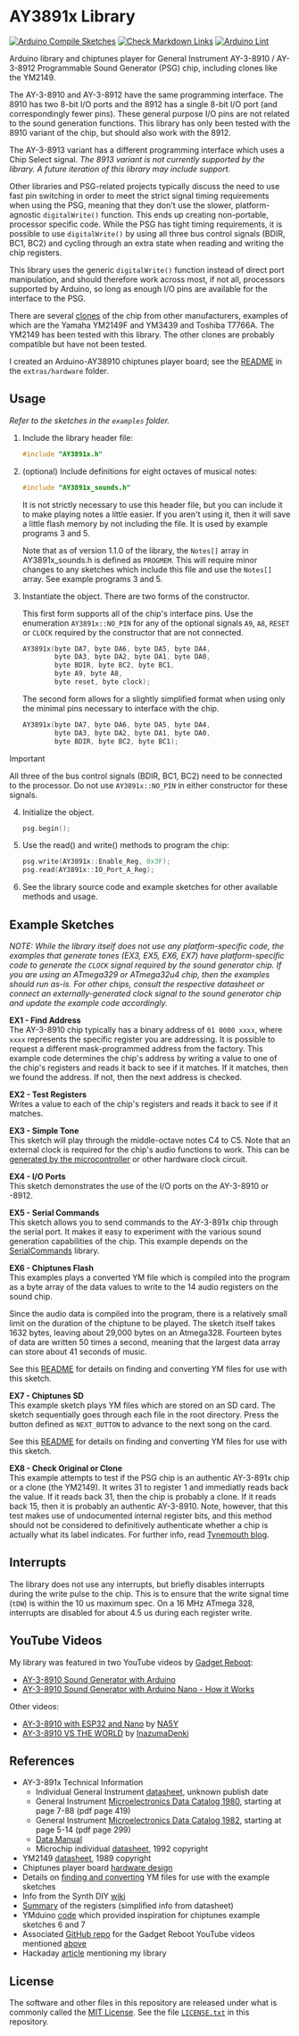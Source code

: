 # AY3891x Library

[![Arduino Compile Sketches](https://github.com/Andy4495/AY3891x/actions/workflows/arduino-compile-sketches.yml/badge.svg)](https://github.com/Andy4495/AY3891x/actions/workflows/arduino-compile-sketches.yml)
[![Check Markdown Links](https://github.com/Andy4495/AY3891x/actions/workflows/check-links.yml/badge.svg)](https://github.com/Andy4495/AY3891x/actions/workflows/check-links.yml)
[![Arduino Lint](https://github.com/Andy4495/AY3891x/actions/workflows/arduino-lint.yml/badge.svg)](https://github.com/Andy4495/AY3891x/actions/workflows/arduino-lint.yml)

Arduino library and chiptunes player for General Instrument AY-3-8910 / AY-3-8912 Programmable Sound Generator (PSG) chip, including clones like the YM2149.

The AY-3-8910 and AY-3-8912 have the same programming interface. The 8910 has two 8-bit I/O ports and the 8912 has a single 8-bit I/O port (and correspondingly fewer pins). These general purpose I/O pins are not related to the sound generation functions. This library has only been tested with the 8910 variant of the chip, but should also work with the 8912.

The AY-3-8913 variant has a different programming interface which uses a Chip Select signal. *The 8913 variant is not currently supported by the library. A future iteration of this library may include support.*

Other libraries and PSG-related projects typically discuss the need to use fast pin switching in order to meet the strict signal timing requirements when using the PSG, meaning that they don't use the slower, platform-agnostic `digitalWrite()` function.  This ends up creating non-portable, processor specific code. While the PSG has tight timing requirements, it is possible to use `digitalWrite()` by using all three bus control signals (BDIR, BC1, BC2) and cycling through an extra state when reading and writing the chip registers.

This library uses the generic `digitalWrite()` function instead of direct port manipulation, and should therefore work across most, if not all, processors supported by Arduino, so long as enough I/O pins are available for the interface to the PSG.

There are several [clones][3] of the chip from other manufacturers, examples of which are the Yamaha YM2149F and YM3439 and Toshiba T7766A. The YM2149 has been tested with this library. The other clones are probably compatible but have not been tested.

I created an Arduino-AY38910 chiptunes player board; see the [README][9] in the `extras/hardware` folder.

## Usage

*Refer to the sketches in the `examples` folder.*

1. Include the library header file:  

    ```C++
    #include "AY3891x.h"
    ```

2. (optional) Include definitions for eight octaves of musical notes:

    ```C++
    #include "AY3891x_sounds.h" 
    ```

    It is not strictly necessary to use this header file, but you can include it to make playing notes a little easier. If you aren't using it, then it will save a little flash memory by not including the file. It is used by example programs 3 and 5.

    Note that as of version 1.1.0 of the library, the `Notes[]` array in AY3891x_sounds.h is defined as `PROGMEM`. This will require minor changes to any sketches which include this file and use the `Notes[]` array. See example programs 3 and 5.

3. Instantiate the object. There are two forms of the constructor.

    This first form supports all of the chip's interface pins. Use the enumeration `AY3891x::NO_PIN` for any of the optional signals `A9`, `A8`, `RESET` or `CLOCK` required by the constructor that are not connected.

    ```C++
    AY3891x(byte DA7, byte DA6, byte DA5, byte DA4, 
            byte DA3, byte DA2, byte DA1, byte DA0,
            byte BDIR, byte BC2, byte BC1,
            byte A9, byte A8,
            byte reset, byte clock);
    ```

    The second form allows for a slightly simplified format when using only the minimal pins necessary to interface with the chip.

    ```C++
    AY3891x(byte DA7, byte DA6, byte DA5, byte DA4, 
            byte DA3, byte DA2, byte DA1, byte DA0,
            byte BDIR, byte BC2, byte BC1);
    ```

> [!IMPORTANT]
> All three of the bus control signals (BDIR, BC1, BC2) need to be connected to the processor. Do not use `AY3891x::NO_PIN` in either constructor for these signals.

4. Initialize the object.

    ```C++
    psg.begin();
    ```

5. Use the read() and write() methods to program the chip:

    ```C++
    psg.write(AY3891x::Enable_Reg, 0x3F);  
    psg.read(AY3891x::IO_Port_A_Reg);
    ```

6. See the library source code and example sketches for other available methods and usage.

## Example Sketches

*NOTE: While the library itself does not use any platform-specific code, the examples that generate tones (EX3, EX5, EX6, EX7) have platform-specific code to generate the `CLOCK` signal required by the sound generator chip. If you are using an ATmega329 or ATmega32u4 chip, then the examples should run as-is. For other chips, consult the respective datasheet or connect an externally-generated clock signal to the sound generator chip and update the example code accordingly.*

**EX1 - Find Address**  
The AY-3-8910 chip typically has a binary address of `01 0000 xxxx`,
where `xxxx` represents the specific register you are addressing.
It is possible to request a different mask-programmed address from the factory.
This example code determines the chip's address by writing a value
to one of the chip's registers and reads it back to see if it matches.
If it matches, then we found the address. If not, then the next address
is checked.

**EX2 - Test Registers**  
Writes a value to each of the chip's registers and reads it back to see if it matches.

**EX3 - Simple Tone**  
This sketch will play through the middle-octave notes C4 to C5.
Note that an external clock is required for the chip's audio functions to work. This can be [generated by the microcontroller][2] or other hardware clock circuit.

**EX4 - I/O Ports**  
This sketch demonstrates the use of the I/O ports on the AY-3-8910 or -8912.

**EX5 - Serial Commands**  
This sketch allows you to send commands to the AY-3-891x chip through the serial port. It makes it easy to experiment with the various sound generation capabilities of the chip. This example depends on the [SerialCommands][10] library.

**EX6 - Chiptunes Flash**  
This examples plays a converted YM file which is compiled into the program as a byte array of the data values to write to the 14 audio
registers on the sound chip.

Since the audio data is compiled into the program, there is a relatively small limit on the duration of the chiptune to be played. The sketch itself takes 1632 bytes, leaving about 29,000 bytes on an Atmega328. Fourteen bytes of data are written 50 times a second, meaning that the largest data array can store about 41 seconds of music.

See this [README][6] for details on finding and converting YM files for use with this sketch.

**EX7 - Chiptunes SD**  
This example sketch plays YM files which are stored on an SD card. The sketch sequentially goes through each file in the root directory. Press the button defined as `NEXT_BUTTON` to advance to the next song on the card.

See this [README][6] for details on finding and converting YM files for use with this sketch.

**EX8 - Check Original or Clone**  
This example attempts to test if the PSG chip is an authentic AY-3-891x chip or a clone (the YM2149). It writes 31 to register 1 and immediatly reads back the value. If it reads back 31, then the chip is probably a clone. If it reads back 15, then it is probably an authentic AY-3-8910. Note, however, that this test makes use of undocumented internal register bits, and this method should not be considered to definitively authenticate whether a chip is actually what its label indicates. For further info, read [Tynemouth blog][31].

## Interrupts

The library does not use any interrupts, but briefly disables interrupts during the write pulse to the chip. This is to ensure that the write signal time (`tDW`) is within the 10 us maximum spec. On a 16 MHz ATmega 328, interrupts are disabled for about 4.5 us during each register write.

## YouTube Videos

My library was featured in two YouTube videos by [Gadget Reboot][11]:

- [AY-3-8910 Sound Generator with Arduino][13]
- [AY-3-8910 Sound Generator with Arduino Nano - How it Works][14]

Other videos:

- [AY-3-8910 with ESP32 and Nano][22] by [NA5Y][21]
- [AY-3-8910 VS THE WORLD][24] by [InazumaDenki][25]

## References

- AY-3-891x Technical Information
  - Individual General Instrument [datasheet][1], unknown publish date
  - General Instrument [Microelectronics Data Catalog 1980][16], starting at page 7-88 (pdf page 419)
  - General Instrument [Microelectronics Data Catalog 1982][17], starting at page 5-14 (pdf page 299)
  - [Data Manual][18]
  - Microchip individual [datasheet][19], 1992 copyright
- YM2149 [datasheet][20], 1989 copyright
- Chiptunes player board [hardware design][9]
- Details on [finding and converting][6] YM files for use with the example sketches
- Info from the Synth DIY [wiki][4]
- [Summary][5] of the registers (simplified info from datasheet)
- YMduino [code][8] which provided inspiration for chiptunes example sketches 6 and 7
- Associated [GitHub repo][15] for the Gadget Reboot YouTube videos mentioned [above](#youtube-videos)
- Hackaday [article][23] mentioning my library

## License

The software and other files in this repository are released under what is commonly called the [MIT License][100]. See the file [`LICENSE.txt`][101] in this repository.

[1]: http://map.grauw.nl/resources/sound/generalinstrument_ay-3-8910.pdf
[2]: https://www.instructables.com/Arduino-MIDI-Chiptune-Synthesizer/
[3]: https://en.wikipedia.org/wiki/General_Instrument_AY-3-8910#Variants
[4]: https://sdiy.info/wiki/General_Instrument_AY-3-8910
[5]: ./Register-Summary.md
[6]: ./extras/tools/README.md
[8]: https://github.com/eqy/ymduino
[9]: ./extras/hardware/README.md
[10]: https://github.com/ppedro74/Arduino-SerialCommands
[11]: https://www.youtube.com/@GadgetReboot/about
[13]: https://www.youtube.com/watch?v=b8uAda926so
[14]: https://www.youtube.com/watch?v=x9Ac49FLJ0c
[15]: https://github.com/GadgetReboot/AY-3-8910
[16]: https://www.rsp-italy.it/Electronics/Databooks/General%20Instrument/_contents/General%20Instrument%20Microelectronics%20Data%20Catalog%201980.pdf
[17]: https://www.rsp-italy.it/Electronics/Databooks/General%20Instrument/_contents/General%20Instrument%20Microelectronics%20Data%20Catalog%201982.pdf
[18]: http://dunfield.classiccmp.org/r/ay38910.pdf
[19]: https://datasheet.datasheetarchive.com/originals/scans/Scans-061/DSA2IH0094116.pdf
[20]: https://www.ym2149.com/ym2149.pdf
[21]: https://www.youtube.com/@na5y
[22]: https://www.youtube.com/watch?v=aTT8PE99mlA
[23]: https://hackaday.com/2024/11/07/hear-a-vintage-sound-chip-mimic-the-real-world/
[24]: https://www.youtube.com/watch?v=9UH4yG8BpEQ
[25]: https://www.youtube.com/@inazumadenki5588
[31]: http://blog.tynemouthsoftware.co.uk/2023/01/testing-ay-3-8910-ym2149-sound-card-for-rc2014-and-minstrel-4D.html
[100]: https://choosealicense.com/licenses/mit/
[101]: ./LICENSE.txt
[//]: # ([200]: https://github.com/Andy4495/AY3891x)

[//]: # (Dead link from older version of README: ymduino project page https://homes.cs.washington.edu/~eqy/ymduino.html)
[//]: # (Dead link for previous reference [18]: https://f.rdw.se/AY-3-8910-datasheet.pdf)
